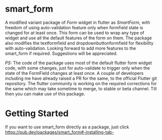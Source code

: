 # smart_form
A modified variant package of *Form* widget in flutter as *SmartForm*, with freedom of using auto-validation feature only when formfield state is changed for at least once.
This form can be used to wrap any type of widget and use all the default features of the form on them. The package also modifies the textformfield and dropdownbuttonformfield for flexibility with auto-validation. 
Looking forward to add more features to the smart_form if required.
Suggestions will be appreciated.

*PS:* 
The code of the package uses most of the default flutter form widget code, with some changes, just for auto-validate to trigger only when the state of the FormField changes at least once. 
A couple of developers including me have already raised a PR for the same, to the official Flutter git repository. The flutter community is working on the required corrections for the same which may take sometime to merge, to stable or beta channel.
Till then you can make use of this package.

# Getting Started
If you want to use smart_form directly as a package, just click https://pub.dev/packages/smart_form#-installing-tab-

